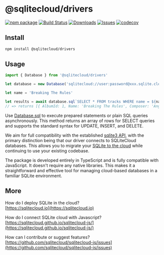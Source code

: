 # @sqlitecloud/drivers

[![npm package][npm-img]][npm-url]
[![Build Status][build-img]][build-url]
[![Downloads][downloads-img]][downloads-url]
[![Issues][issues-img]][issues-url]
[![codecov](https://codecov.io/gh/sqlitecloud/sqlitecloud-js/graph/badge.svg?token=ZOKE9WFH62)](https://codecov.io/gh/sqlitecloud/sqlitecloud-js)

## Install

```bash
npm install @sqlitecloud/drivers
```

## Usage

```ts
import { Database } from '@sqlitecloud/drivers'

let database = new Database('sqlitecloud://user:password@xxx.sqlite.cloud:8860/chinook.db')

let name = 'Breaking The Rules'

let results = await database.sql`SELECT * FROM tracks WHERE name = ${name}`
// => returns [{ AlbumId: 1, Name: 'Breaking The Rules', Composer: 'Angus Young... }]
```

Use [Database.sql](https://sqlitecloud.github.io/sqlitecloud-js/classes/Database.html#sql) to execute prepared statements or plain SQL queries asynchronously. This method returns an array of rows for SELECT queries and supports the standard syntax for UPDATE, INSERT, and DELETE.

We aim for full compatibility with the established [sqlite3 API](https://www.npmjs.com/package/sqlite3), with the primary distinction being that our driver connects to SQLiteCloud databases. This allows you to migrate your [SQLite to the cloud](https://sqlitecloud.io) while continuing to use your existing codebase.

The package is developed entirely in TypeScript and is fully compatible with JavaScript. It doesn't require any native libraries. This makes it a straightforward and effective tool for managing cloud-based databases in a familiar SQLite environment.

## More

How do I deploy SQLite in the cloud?  
[https://sqlitecloud.io](https://sqlitecloud.io)

How do I connect SQLite cloud with Javascript?  
[https://sqlitecloud.github.io/sqlitecloud-js/](https://sqlitecloud.github.io/sqlitecloud-js/)

How can I contribute or suggest features?  
[https://github.com/sqlitecloud/sqlitecloud-js/issues](https://github.com/sqlitecloud/sqlitecloud-js/issues)

[build-img]: https://github.com/sqlitecloud/sqlitecloud-js/actions/workflows/build-test-deploy.yml/badge.svg
[build-url]: https://github.com/sqlitecloud/sqlitecloud-js/actions/workflows/build-test-deploy.yml
[downloads-img]: https://img.shields.io/npm/dt/@sqlitecloud/drivers
[downloads-url]: https://www.npmtrends.com/@sqlitecloud/drivers
[npm-img]: https://img.shields.io/npm/v/@sqlitecloud/drivers
[npm-url]: https://www.npmjs.com/package/@sqlitecloud/drivers
[issues-img]: https://img.shields.io/github/issues/sqlitecloud/sqlitecloud-js
[issues-url]: https://github.com/sqlitecloud/sqlitecloud-js/issues
